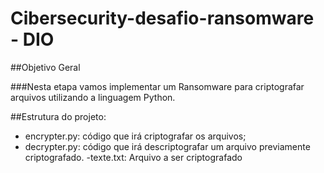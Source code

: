 # Cibersecurity-desafio-ransomware - DIO

##Objetivo Geral

###Nesta etapa vamos implementar um Ransomware para
criptografar arquivos utilizando a linguagem Python.

##Estrutura do projeto:
- encrypter.py: código que irá criptografar os arquivos;
- decrypter.py: código que irá descriptografar um arquivo
previamente criptografado.
-texte.txt: Arquivo a ser criptografado
